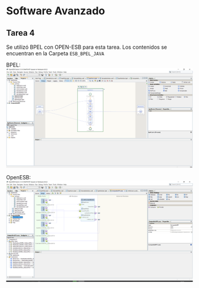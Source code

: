 # Software Avanzado
## Tarea 4

Se utilizó BPEL con OPEN-ESB para esta tarea. Los contenidos se encuentran en la Carpeta `ESB_BPEL_JAVA`

BPEL: ![Diagrama](dia1.PNG)

OpenESB: ![Diagrama2](dia2.PNG)